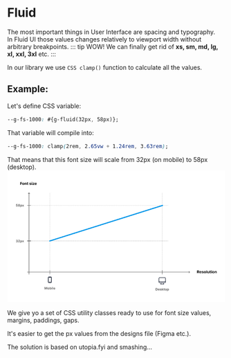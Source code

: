 # Fluid

The most important things in User Interface are spacing and typography.<br/>
In Fluid UI those values changes relatively to viewport width without arbitrary breakpoints.
::: tip WOW!
We can finally get rid of <strong>xs, sm, md, lg, xl, xxl, 3xl</strong> etc.
:::

In our library we use <code>CSS clamp()</code> function to calculate all the values.

## Example:

Let's define CSS variable:

```CSS
--g-fs-1000: #{g-fluid(32px, 58px)};
```

That variable will compile into:

```CSS
--g-fs-1000: clamp(2rem, 2.65vw + 1.24rem, 3.63rem);
```

That means that this font size will scale from 32px (on mobile) to 58px (desktop).
![fluid font size scaling](./images/fluid-font-size-1000.png)

We give yo a set of CSS utility classes ready to use for font size values, margins, paddings, gaps.

It's easier to get the px values from the designs file (Figma etc.).

The solution is based on utopia.fyi and smashing...
